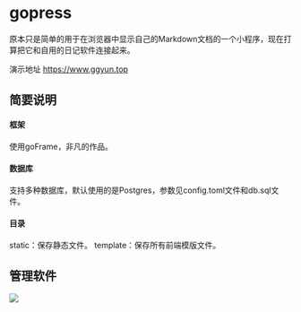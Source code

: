 # gopress
原本只是简单的用于在浏览器中显示自己的Markdown文档的一个小程序，现在打算把它和自用的日记软件连接起来。

演示地址 https://www.ggyun.top

## 简要说明
#### 框架
使用goFrame，非凡的作品。
#### 数据库
支持多种数据库，默认使用的是Postgres，参数见config.toml文件和db.sql文件。
#### 目录
static：保存静态文件。
template：保存所有前端模版文件。

## 管理软件
![](http://www.ggyun.top/static/screen/ggpressadmin.png)
